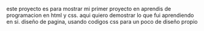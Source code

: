 este proyecto es para mostrar mi primer proyecto en aprendis de programacion en html y css. aqui quiero demostrar lo que fui aprendiendo en si.
diseño de pagina, usando codigos css para un poco de diseño propio
